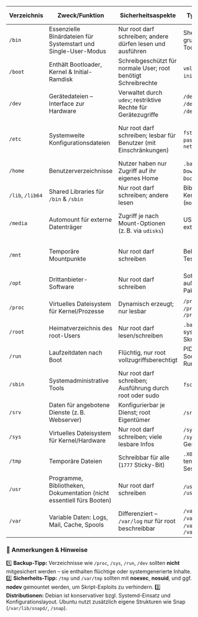 | Verzeichnis | Zweck/Funktion | Sicherheitsaspekte | Typische Inhalte | Backup-Relevanz | Besonderheiten Debian/Ubuntu |
|-------------|----------------|---------------------|------------------|------------------|------------------------------|
| `/bin` | Essenzielle Binärdateien für Systemstart und Single-User-Modus | Nur root darf schreiben; andere dürfen lesen und ausführen | Shells (`bash`, `sh`), grundlegende Tools (`cp`, `mv`, `ls`) | **Hoch**, falls nicht `/usr/bin` | Ab Debian 10 / Ubuntu 20.04 meist Symlink auf `/usr/bin` |
| `/boot` | Enthält Bootloader, Kernel & Initial-Ramdisk | Schreibgeschützt für normale User; root benötigt Schreibrechte | `vmlinuz`, `initrd.img`, `grub/` | **Sehr hoch**, besonders für Kernel-Wiederherstellung | Eigene Partition empfohlen bei Verschlüsselung |
| `/dev` | Gerätedateien – Interface zur Hardware | Verwaltet durch `udev`; restriktive Rechte für Gerätezugriffe | `/dev/sda`, `/dev/null`, `/dev/tty`, etc. | **Gering** – Inhalte werden beim Booten neu erzeugt | Dynamisch durch Kernel und `udev` |
| `/etc` | Systemweite Konfigurationsdateien | Nur root darf schreiben; lesbar für Benutzer (mit Einschränkungen) | `fstab`, `hosts`, `passwd`, `network/interfaces` | **Sehr hoch**, zentrale Konfiguration | Unterschiede bei Konfig-Dateien je nach Init-System (Systemd vs. SysVinit) |
| `/home` | Benutzerverzeichnisse | Nutzer haben nur Zugriff auf ihr eigenes Home | `.bashrc`, `Downloads/`, `Documents/` etc. | **Sehr hoch**, enthält persönliche Daten | Kann auf separater Partition liegen |
| `/lib`, `/lib64` | Shared Libraries für `/bin` & `/sbin` | Nur root darf schreiben; andere lesen | Bibliotheken, Kernel-Module (`modules/`) | **Moderat**, rekonstruktierbar aus Paketen | Seit „merged /usr“ oft Symlink auf `/usr/lib` |
| `/media` | Automount für externe Datenträger | Zugriff je nach Mount-Optionen (z. B. via `udisks`) | USB-Sticks, externe Festplatten | **Gering**, temporäre Inhalte | Mountpunkt durch Desktop-Umgebung verwaltet |
| `/mnt` | Temporäre Mountpunkte | Nur root darf schreiben | Beliebig – z. B. zum Test-Mounten | **Gering** | Für Admin-Zwecke, keine automatische Nutzung |
| `/opt` | Drittanbieter-Software | Nur root darf schreiben | Software außerhalb Paketverwaltung | **Optional**, je nach Nutzung | Häufig leer in Minimal-Installationen |
| `/proc` | Virtuelles Dateisystem für Kernel/Prozesse | Dynamisch erzeugt; nur lesbar | `/proc/cpuinfo`, `/proc/meminfo`, `/proc/PID/` | **Keine**, Inhalte flüchtig | Vom Kernel verwaltet, wichtig für Debugging |
| `/root` | Heimatverzeichnis des root-Users | Nur root darf lesen/schreiben | `.bashrc`, systemweite Skripte | **Hoch**, für Wiederherstellung nützlich | Separate Beachtung bei Backups nötig |
| `/run` | Laufzeitdaten nach Boot | Flüchtig, nur root vollzugriffsberechtigt | PID-Dateien, Sockets, `systemd`-Runtime | **Gering**, wird beim Booten neu aufgebaut | Ersetzt `/var/run`; wichtig für Systemdienste |
| `/sbin` | Systemadministrative Tools | Nur root darf schreiben; Ausführung durch root oder sudo | `fsck`, `mount`, `reboot` | **Moderat**, bei Systemreparatur relevant | Symlink auf `/usr/sbin` (merged layout) |
| `/srv` | Daten für angebotene Dienste (z. B. Webserver) | Konfigurierbar je Dienst; root Eigentümer | `/srv/www`, `/srv/ftp` | **Hoch**, wenn Dienste aktiv | Nutzung optional; nicht immer vorkonfiguriert |
| `/sys` | Virtuelles Dateisystem für Kernel/Hardware | Nur root darf schreiben; viele lesbare Infos | `/sys/class/`, `/sys/block/`, Geräte-Infos | **Keine**, wird dynamisch erstellt | Wichtig für `udev`, Power-Management |
| `/tmp` | Temporäre Dateien | Schreibbar für alle (`1777` Sticky-Bit) | `.X0-lock`, temporäre Session-Dateien | **Gering**, Inhalte bei Reboot verloren | Bei sensiblen Systemen per `tmpfs` im RAM |
| `/usr` | Programme, Bibliotheken, Dokumentation (nicht essentiell fürs Booten) | Nur root darf schreiben | `/usr/bin`, `/usr/lib`, `/usr/share` | **Hoch**, außer bei vollständigem Reinstall | Merged Layout: viele Symlinks aus `/bin`, `/sbin`, etc. |
| `/var` | Variable Daten: Logs, Mail, Cache, Spools | Differenziert – `/var/log` nur für root beschreibbar | `/var/log`, `/var/cache`, `/var/lib`, `/var/spool` | **Sehr hoch**, speziell für Logs & Datenbanken | Wichtig bei Log-Rotation, Datenbankzustand, Spools |

### 📌 Anmerkungen & Hinweise
1️⃣ **Backup-Tipp:** Verzeichnisse wie `/proc`, `/sys`, `/run`, `/dev` sollten **nicht** mitgesichert werden – sie enthalten flüchtige oder systemgenerierte Inhalte.
2️⃣ **Sicherheits-Tipp:** `/tmp` und `/var/tmp` sollten mit **noexec**, **nosuid**, und ggf. **nodev** gemountet werden, um Skript-Exploits zu verhindern.
3️⃣ **Distributionen:** Debian ist konservativer bzgl. Systemd-Einsatz und Konfigurationslayout. Ubuntu nutzt zusätzlich eigene Strukturen wie Snap (`/var/lib/snapd/`, `/snap`).

